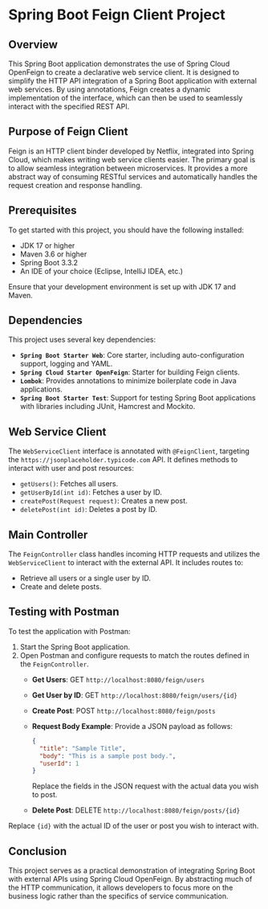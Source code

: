 # Spring Boot Feign Client Project

## Overview

This Spring Boot application demonstrates the use of Spring Cloud OpenFeign to create a declarative web service client. It is designed to simplify the HTTP API integration of a Spring Boot application with external web services. By using annotations, Feign creates a dynamic implementation of the interface, which can then be used to seamlessly interact with the specified REST API.

## Purpose of Feign Client

Feign is an HTTP client binder developed by Netflix, integrated into Spring Cloud, which makes writing web service clients easier. The primary goal is to allow seamless integration between microservices. It provides a more abstract way of consuming RESTful services and automatically handles the request creation and response handling.

## Prerequisites

To get started with this project, you should have the following installed:
- JDK 17 or higher
- Maven 3.6 or higher
- Spring Boot 3.3.2
- An IDE of your choice (Eclipse, IntelliJ IDEA, etc.)

Ensure that your development environment is set up with JDK 17 and Maven.

## Dependencies

This project uses several key dependencies:
- **`Spring Boot Starter Web`**: Core starter, including auto-configuration support, logging and YAML.
- **`Spring Cloud Starter OpenFeign`**: Starter for building Feign clients.
- **`Lombok`**: Provides annotations to minimize boilerplate code in Java applications.
- **`Spring Boot Starter Test`**: Support for testing Spring Boot applications with libraries including JUnit, Hamcrest and Mockito.

## Web Service Client

The `WebServiceClient` interface is annotated with `@FeignClient`, targeting the `https://jsonplaceholder.typicode.com` API. It defines methods to interact with user and post resources:

- `getUsers()`: Fetches all users.
- `getUserById(int id)`: Fetches a user by ID.
- `createPost(Request request)`: Creates a new post.
- `deletePost(int id)`: Deletes a post by ID.

## Main Controller

The `FeignController` class handles incoming HTTP requests and utilizes the `WebServiceClient` to interact with the external API. It includes routes to:

- Retrieve all users or a single user by ID.
- Create and delete posts.

## Testing with Postman

To test the application with Postman:

1. Start the Spring Boot application.
2. Open Postman and configure requests to match the routes defined in the `FeignController`.
   - **Get Users**: GET `http://localhost:8080/feign/users`
   - **Get User by ID**: GET `http://localhost:8080/feign/users/{id}`
   - **Create Post**: POST `http://localhost:8080/feign/posts` 
    - **Request Body Example**: Provide a JSON payload as follows:
      ```json
      {
        "title": "Sample Title",
        "body": "This is a sample post body.",
        "userId": 1
      }
      ```
      Replace the fields in the JSON request with the actual data you wish to post.
    
   - **Delete Post**: DELETE `http://localhost:8080/feign/posts/{id}`

Replace `{id}` with the actual ID of the user or post you wish to interact with.

## Conclusion

This project serves as a practical demonstration of integrating Spring Boot with external APIs using Spring Cloud OpenFeign. By abstracting much of the HTTP communication, it allows developers to focus more on the business logic rather than the specifics of service communication.

